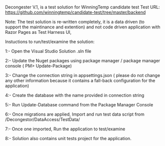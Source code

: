 Decongester V.1, is a test solution for WinningTemp candidate test
Test URL: https://github.com/winningtemp/candidate-test/tree/master/backend



Note: The test solution is re-written completely, it is a data driven (to support the maintinance and extention) and not code driven application with Razor Pages as Test Harness UI,


Instuctions to run/test/examine the solution:

1:- Open the Visual Studio Solution .sln file 

2:- Update the Nuget packages using package manager / package manager console ( PM> Update-Package)

3:- Change the connection string in appsettings.json ( please do not change any other information because it contains a fall-back configuration for the application)

4:- Create the database with the name provided in connection string

5:- Run Update-Database command from the Package Manager Console

6:- Once migrations are applied, Import and run test data script from /Decongestor/DataAccess/TestData/

7:- Once one imported, Run the application to test/examine


8:- Solution also contains unit tests project for the application.
